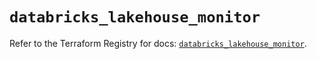 # `databricks_lakehouse_monitor`

Refer to the Terraform Registry for docs: [`databricks_lakehouse_monitor`](https://registry.terraform.io/providers/databricks/databricks/1.80.0/docs/resources/lakehouse_monitor).

